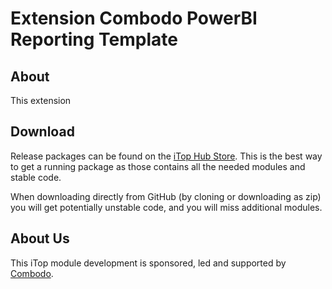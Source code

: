 # Extension Combodo PowerBI Reporting Template

## About

This extension 

## Download

Release packages can be found on the [iTop Hub Store](https://store.itophub.io/en_US/taxons/all-extensions). This is the best way to get a
running package as those contains all the needed modules and stable code.

When downloading directly from GitHub (by cloning or downloading as zip) you will get potentially unstable code, and you will miss
additional modules.

## About Us

This iTop module development is sponsored, led and supported by [Combodo](https://www.combodo.com).
